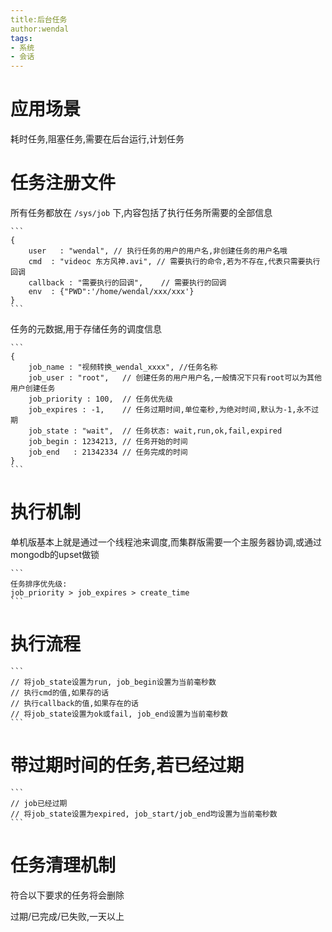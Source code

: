 ```yaml
---
title:后台任务
author:wendal
tags:
- 系统
- 会话
---
```


# 应用场景

耗时任务,阻塞任务,需要在后台运行,计划任务

# 任务注册文件

所有任务都放在 `/sys/job` 下,内容包括了执行任务所需要的全部信息

	```
	{
		user   : "wendal", // 执行任务的用户的用户名,非创建任务的用户名哦
		cmd  : "videoc 东方风神.avi", // 需要执行的命令,若为不存在,代表只需要执行回调
		callback : "需要执行的回调",    // 需要执行的回调
		env  : {"PWD":'/home/wendal/xxx/xxx'}
	}
	```
	
任务的元数据,用于存储任务的调度信息

	```
	{
		job_name : "视频转换_wendal_xxxx", //任务名称
		job_user : "root",   // 创建任务的用户用户名,一般情况下只有root可以为其他用户创建任务
		job_priority : 100,  // 任务优先级
		job_expires : -1,    // 任务过期时间,单位毫秒,为绝对时间,默认为-1,永不过期
		job_state : "wait",  // 任务状态: wait,run,ok,fail,expired
		job_begin : 1234213, // 任务开始的时间
		job_end   : 21342334 // 任务完成的时间
	}
	```
	
# 执行机制

单机版基本上就是通过一个线程池来调度,而集群版需要一个主服务器协调,或通过mongodb的upset做锁

	```
	任务排序优先级:
	job_priority > job_expires > create_time
	```
	
# 执行流程

	```
	// 将job_state设置为run, job_begin设置为当前毫秒数
	// 执行cmd的值,如果存的话
	// 执行callback的值,如果存在的话
	// 将job_state设置为ok或fail, job_end设置为当前毫秒数
	```
	
# 带过期时间的任务,若已经过期

	```
	// job已经过期
	// 将job_state设置为expired, job_start/job_end均设置为当前毫秒数
	```
	
# 任务清理机制

符合以下要求的任务将会删除

过期/已完成/已失败,一天以上